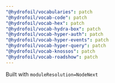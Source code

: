 ```yaml
---
"@hydrofoil/vocabularies": patch
"@hydrofoil/vocab-code": patch
"@hydrofoil/vocab-hex": patch
"@hydrofoil/vocab-hydra-box": patch
"@hydrofoil/vocab-hyper-auth": patch
"@hydrofoil/vocab-hyper-events": patch
"@hydrofoil/vocab-hyper-query": patch
"@hydrofoil/vocab-knossos": patch
"@hydrofoil/vocab-roadshow": patch
---
```


Built with `moduleResolution=NodeNext`
